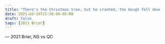 ```yaml
---
title: "There’s the Christmas tree, but he crashed, the bough fell down"
date: 2021-03-10T21:58:00-05:00
draft: false
tags: [2021 Brier]
---
```

— 2021 Brier, NS vs QC
<!--more--> 


